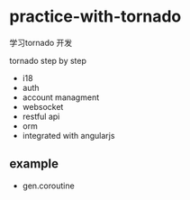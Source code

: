 # practice-with-tornado
学习tornado 开发

tornado step by step

- i18
- auth
- account managment
- websocket
- restful api
- orm
- integrated with angularjs


## example

- gen.coroutine
